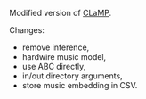 Modified version of [CLaMP](https://github.com/microsoft/muzic/tree/main/clamp).

Changes:
- remove inference,
- hardwire music model,
- use ABC directly,
- in/out directory arguments,
- store music embedding in CSV.
